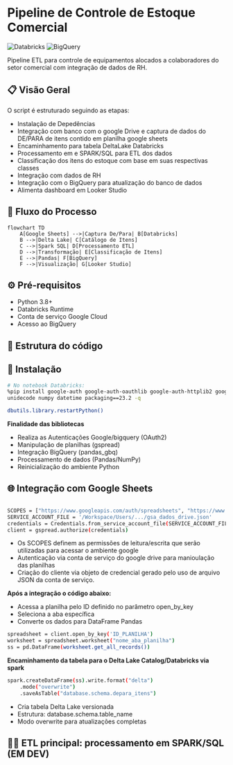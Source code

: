 # **Pipeline de Controle de Estoque Comercial**
![Databricks](https://img.shields.io/badge/Databricks-FF3621?style=for-the-badge&logo=databricks&logoColor=white)
![BigQuery](https://img.shields.io/badge/BigQuery-4285F4?style=for-the-badge&logo=googlecloud&logoColor=white)


Pipeline ETL para controle de equipamentos alocados a colaboradores do setor comercial com integração de dados de RH.

## 📋 Visão Geral
O script é estruturado seguindo as etapas:
* Instalação de Depedências
* Integração com banco com o google Drive e captura de dados do DE/PARA de itens contido em planilha google sheets
* Encaminhamento para tabela DeltaLake Databricks
* Processamento em e SPARK/SQL para ETL dos dados
* Classificação dos itens do estoque com base em suas respectivas classes
* Integração com dados de RH
* Integração com o BigQuery para atualização do banco de dados
* Alimenta dashboard em Looker Studio 



## 🔄 Fluxo do Processo
```mermaid
flowchart TD
    A[Google Sheets] -->|Captura De/Para| B[Databricks]
    B -->|Delta Lake| C[Catálogo de Itens]
    C -->|Spark SQL| D[Processamento ETL]
    D -->|Transformação| E[Classificação de Itens]
    E -->|Pandas| F[BigQuery]
    F -->|Visualização| G[Looker Studio]
```

## ⚙️ Pré-requisitos
- Python 3.8+
- Databricks Runtime
- Conta de serviço Google Cloud
- Acesso ao BigQuery

## 📁 Estrutura do código

## 🔧 Instalação

```bash
# No notebook Databricks:
%pip install google-auth google-auth-oauthlib google-auth-httplib2 google-api-python-client gspread drive pandas_gbq gspread_dataframe
unidecode numpy datetime packaging==23.2 -q

dbutils.library.restartPython()

```
**Finalidade das bibliotecas**
* Realiza as Autenticações Google/bigquery (OAuth2)
* Manipulação de planilhas (gspread)
* Integração BigQuery (pandas_gbq)
* Processamento de dados (Pandas/NumPy)
* Reinicialização do ambiente Python
  
## 🌐 Integração com Google Sheets

```bash

SCOPES = ["https://www.googleapis.com/auth/spreadsheets", "https://www.googleapis.comauth/drive"]
SERVICE_ACCOUNT_FILE = '/Workspace/Users/.../gsa_dados_drive.json'
credentials = Credentials.from_service_account_file(SERVICE_ACCOUNT_FILE, scopes=SCOPES)
client = gspread.authorize(credentials)

```
* Os SCOPES definem as permissões de leitura/escrita que serão utilizadas para acessar o ambiente google
* Autenticação via conta de serviço do google drive para manioulação das planilhas
* Criação do cliente via objeto de credencial gerado pelo uso de arquivo JSON da conta de serviço.
  
**Após a integração o código abaixo:**

* Acessa a planilha pelo ID definido no parâmetro open_by_key
* Seleciona a aba específica
* Converte os dados para DataFrame Pandas

```bash
spreadsheet = client.open_by_key('ID_PLANILHA')
worksheet = spreadsheet.worksheet("nome_aba_planilha")
ss = pd.DataFrame(worksheet.get_all_records())
```
**Encaminhamento da tabela para o Delta Lake Catalog/Databricks via spark**
```bash
spark.createDataFrame(ss).write.format("delta")
    .mode("overwrite")
    .saveAsTable("database.schema.depara_itens")
```
* Cria tabela Delta Lake versionada
* Estrutura: database.schema.table_name
* Modo overwrite para atualizações completas
  
## 🧑‍💻 ETL principal: processamento em SPARK/SQL (EM DEV)

